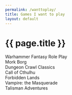 ```yaml
---
permalink: /wanttoplay/
title: Games I want to play
layout: default
---
```

<h1>{{ page.title }}</h1>
<dl>
<dt>Warhammer Fantasy Role Play</dt>

<dt>Mork Borg</dt>

<dt>Dungeon Crawl Classics</dt>

<dt>Call of Cthulhu</dt>

<dt>Forbidden Lands</dt>

<dt>Vampire: the Masquerade</dt>

<dt>Talisman Adventures</dt>
</dl>